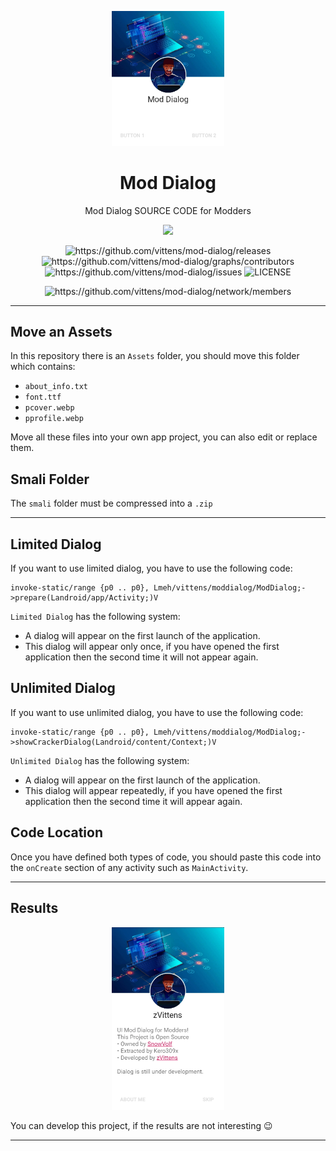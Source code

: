 <p align="center">
  <img width="180" src="./examples/ex1.jpg" alt="Mod Dialog">
  <h1 align="center">Mod Dialog</h1>
  <p align="center">Mod Dialog SOURCE CODE for Modders</p>
</p>

<p align="center">
    <img src="https://img.shields.io/github/stars/vittens/mod-dialog?style=social"/>
</p>

<p align="center">
    <img src="https://img.shields.io/github/downloads/vittens/mod-dialog/total.svg?style=flat-square" alt="https://github.com/vittens/mod-dialog/releases"/>
    <img src="https://img.shields.io/github/contributors/vittens/mod-dialog.svg" alt="https://github.com/vittens/mod-dialog/graphs/contributors"/>
    <img src="https://img.shields.io/github/issues/vittens/mod-dialog.svg" alt="https://github.com/vittens/mod-dialog/issues"/>
    <img src="https://img.shields.io/github/license/vittens/mod-dialog.svg" alt="LICENSE"/>
</p>

<p align="center">
    <img src="https://img.shields.io/github/forks/vittens/mod-dialog.svg?style=social" alt="https://github.com/vittens/mod-dialog/network/members"/>
</p>

---
## Move an Assets
In this repository there is an `Assets` folder, you should move this folder which contains:
- `about_info.txt`
- `font.ttf`
- `pcover.webp`
- `pprofile.webp`

Move all these files into your own app project, you can also edit or replace them.

## Smali Folder
The `smali` folder must be compressed into a `.zip`

---

## Limited Dialog

If you want to use limited dialog, you have to use the following code:

```
invoke-static/range {p0 .. p0}, Lmeh/vittens/moddialog/ModDialog;->prepare(Landroid/app/Activity;)V
```

`Limited Dialog` has the following system:
- A dialog will appear on the first launch of the application.
- This dialog will appear only once, if you have opened the first application then the second time it will not appear again.

## Unlimited Dialog

If you want to use unlimited dialog, you have to use the following code:

```
invoke-static/range {p0 .. p0}, Lmeh/vittens/moddialog/ModDialog;->showCrackerDialog(Landroid/content/Context;)V
```

`Unlimited Dialog` has the following system:
- A dialog will appear on the first launch of the application.
- This dialog will appear repeatedly, if you have opened the first application then the second time it will appear again.

## Code Location
Once you have defined both types of code, you should paste this code into the `onCreate` section of any activity such as `MainActivity`.

---

## Results

<p align="center">
  <img width="180" src="./examples/ex2.jpg">
</p>

You can develop this project, if the results are not interesting 😉

---
